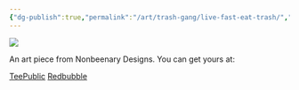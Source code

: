 ```yaml
---
{"dg-publish":true,"permalink":"/art/trash-gang/live-fast-eat-trash/","title":"Life Fast Eat Trash","tags":["Art","Other Trash Gang"]}
---
```



![](https://baserow-media.ams3.digitaloceanspaces.com/user_files/RUC3usaxXo4DHJlXVRkQDtaw9qooAvZ6_6b626f083cd97bffd0fa2c482c1fe8a5c763eed691c7f7d17d9cfa7a88403433.jpg)

An art piece from Nonbeenary Designs. You can get yours at:

[TeePublic]()
[Redbubble]()
